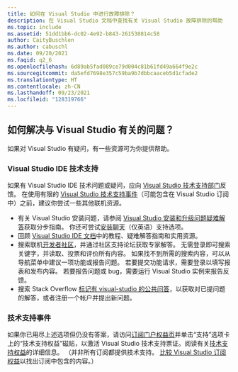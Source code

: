 ```yaml
---
title: 如何在 Visual Studio 中进行故障排除？
description: 在 Visual Studio 文档中查找有关 Visual Studio 故障排除的帮助
ms.topic: include
ms.assetid: 51dd1bb6-dc02-4e92-b843-261530814c58
author: CaityBuschlen
ms.author: cabuschl
ms.date: 09/20/2021
ms.faqid: q2_6
ms.openlocfilehash: 6d89ab5fad089ce79d004c81b61fd49a664f9e2c
ms.sourcegitcommit: da5efd7698e357c59ba9b7dbbcaaceb5d1cfade2
ms.translationtype: HT
ms.contentlocale: zh-CN
ms.lasthandoff: 09/23/2021
ms.locfileid: "128319766"
---
```

## <a name="how-do-i-troubleshoot-problems-with-visual-studio"></a>如何解决与 Visual Studio 有关的问题？ 

如果对 Visual Studio 有疑问，有一些资源可为你提供帮助。

### <a name="visual-studio-ide-technical-support"></a>Visual Studio IDE 技术支持
 如果有 Visual Studio IDE 技术问题或疑问，应向 [Visual Studio 技术支持部门](https://visualstudio.microsoft.com/vs/support/)反馈。 在使用有限的 [Visual Studio 技术支持事件](https://docs.microsoft.com/visualstudio/subscriptions/vs-tech-support)（可能包含在 Visual Studio 订阅中）之前，建议你尝试一些其他联机资源。
- 有关 Visual Studio 安装问题，请参阅 [Visual Studio 安装和升级问题疑难解答](https://docs.microsoft.com/visualstudio/install/troubleshooting-installation-issues)获取分步指南。 你还可尝试[安装聊天](https://visualstudio.microsoft.com/vs/support/#talktous)（仅英语）支持选项。
- 回顾 [Visual Studio IDE 文档](https://docs.microsoft.com/visualstudio/ide/)中的教程、疑难解答指南和实用资源。
- 搜索联机[开发者社区](https://developercommunity.visualstudio.com/)，并通过社区支持论坛获取专家解答。 无需登录即可搜索关键字，并读取、投票和评价所有内容。 如果找不到所需的搜索内容，可以从导航菜单中建议一项功能或报告问题。 若要提交功能请求，需要登录以填写报表和发布内容。 若要报告问题或 bug，需要运行 Visual Studio 实例来报告反馈。
- 搜索 Stack Overflow [标记有 visual-studio 的公共问答](https://stackoverflow.com/questions/tagged/visual-studio?tab=Newest)，以获取对已提问题的解答，或者注册一个帐户并提出新问题。

### <a name="technical-support-incidents"></a>技术支持事件
如果你已用尽上述选项但仍没有答案，请访问[订阅门户权益页](https://my.visualstudio.com/Benefits)并单击“支持”选项卡上的“技术支持权益”磁贴，以激活 Visual Studio 技术支持票证。阅读有关[技术支持权益](https://docs.microsoft.com/visualstudio/subscriptions/vs-tech-support)的详细信息。 （并非所有订阅都提供技术支持。 [比较 Visual Studio 订阅权益](https://visualstudio.microsoft.com/vs/benefits/#azure?cat=visual-studio-enterprise-subscription)以找出订阅中包含的内容。）

